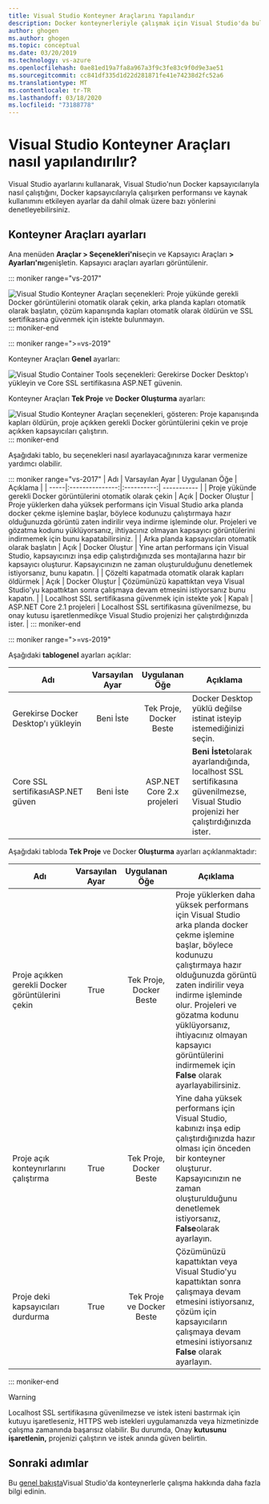 ```yaml
---
title: Visual Studio Konteyner Araçlarını Yapılandır
description: Docker konteynerleriyle çalışmak için Visual Studio'da bulunan araçları yapılandırın.
author: ghogen
ms.author: ghogen
ms.topic: conceptual
ms.date: 03/20/2019
ms.technology: vs-azure
ms.openlocfilehash: 0ae81ed19a7fa8a967a3f9c3fe83c9f0d9e3ae51
ms.sourcegitcommit: cc841df335d1d22d281871fe41e74238d2fc52a6
ms.translationtype: MT
ms.contentlocale: tr-TR
ms.lasthandoff: 03/18/2020
ms.locfileid: "73188778"
---
```

# <a name="how-to-configure-visual-studio-container-tools"></a>Visual Studio Konteyner Araçları nasıl yapılandırılır?

Visual Studio ayarlarını kullanarak, Visual Studio'nun Docker kapsayıcılarıyla nasıl çalıştığını, Docker kapsayıcılarıyla çalışırken performansı ve kaynak kullanımını etkileyen ayarlar da dahil olmak üzere bazı yönlerini denetleyebilirsiniz.

## <a name="container-tools-settings"></a>Konteyner Araçları ayarları

Ana menüden **Araçlar > Seçenekleri'ni**seçin ve Kapsayıcı Araçları **> Ayarları'nı**genişletin. Kapsayıcı araçları ayarları görüntülenir.

::: moniker range="vs-2017"

![Visual Studio Konteyner Araçları seçenekleri: Proje yükünde gerekli Docker görüntülerini otomatik olarak çekin, arka planda kapları otomatik olarak başlatın, çözüm kapanışında kapları otomatik olarak öldürün ve SSL sertifikasına güvenmek için istekte bulunmayın.](./media/overview/visual-studio-docker-tools-options.png)
::: moniker-end

::: moniker range=">=vs-2019"

Konteyner Araçları **Genel** ayarları:

![Visual Studio Container Tools seçenekleri: Gerekirse Docker Desktop'ı yükleyin ve Core SSL sertifikasına ASP.NET güvenin.](./media/configure-container-tools/tools-options-1.png)

Konteyner Araçları **Tek Proje** ve **Docker Oluşturma** ayarları:

![Visual Studio Konteyner Araçları seçenekleri, gösteren: Proje kapanışında kapları öldürün, proje açıkken gerekli Docker görüntülerini çekin ve proje açıkken kapsayıcıları çalıştırın.](./media/configure-container-tools/tools-options-2.png)
::: moniker-end

Aşağıdaki tablo, bu seçenekleri nasıl ayarlayacağınınıza karar vermenize yardımcı olabilir.

::: moniker range="vs-2017"
| Adı | Varsayılan Ayar | Uygulanan Öğe | Açıklama |
| -----|:---------------:|:----------:| ----------- |
| Proje yükünde gerekli Docker görüntülerini otomatik olarak çekin | Açık | Docker Oluştur | Proje yüklerken daha yüksek performans için Visual Studio arka planda docker çekme işlemine başlar, böylece kodunuzu çalıştırmaya hazır olduğunuzda görüntü zaten indirilir veya indirme işleminde olur. Projeleri ve gözatma kodunu yüklüyorsanız, ihtiyacınız olmayan kapsayıcı görüntülerini indirmemek için bunu kapatabilirsiniz. |
| Arka planda kapsayıcıları otomatik olarak başlatın | Açık | Docker Oluştur | Yine artan performans için Visual Studio, kapsayıcınızı inşa edip çalıştırdığınızda ses montajlarına hazır bir kapsayıcı oluşturur. Kapsayıcınızın ne zaman oluşturulduğunu denetlemek istiyorsanız, bunu kapatın. |
| Çözelti kapatmada otomatik olarak kapları öldürmek | Açık | Docker Oluştur | Çözümünüzü kapattıktan veya Visual Studio'yu kapattıktan sonra çalışmaya devam etmesini istiyorsanız bunu kapatın. |
| Localhost SSL sertifikasına güvenmek için istekte yok | Kapalı | ASP.NET Core 2.1 projeleri | Localhost SSL sertifikasına güvenilmezse, bu onay kutusu işaretlenmedikçe Visual Studio projenizi her çalıştırdığınızda ister. |
::: moniker-end

::: moniker range=">=vs-2019"

Aşağıdaki **tablogenel** ayarları açıklar:

| Adı | Varsayılan Ayar | Uygulanan Öğe | Açıklama |
| -----|:---------------:|:----------:| ----------- |
| Gerekirse Docker Desktop'ı yükleyin | Beni İste | Tek Proje, Docker Beste | Docker Desktop yüklü değilse istinat isteyip istemediğinizi seçin. |
| Core SSL sertifikasıASP.NET güven | Beni İste | ASP.NET Core 2.x projeleri | **Beni İstet**olarak ayarlandığında, localhost SSL sertifikasına güvenilmezse, Visual Studio projenizi her çalıştırdığınızda ister. |

Aşağıdaki tabloda **Tek Proje** ve Docker **Oluşturma** ayarları açıklanmaktadır:

| Adı | Varsayılan Ayar | Uygulanan Öğe | Açıklama |
| -----|:---------------:|:----------:| ----------- |
| Proje açıkken gerekli Docker görüntülerini çekin | True | Tek Proje, Docker Beste | Proje yüklerken daha yüksek performans için Visual Studio arka planda docker çekme işlemine başlar, böylece kodunuzu çalıştırmaya hazır olduğunuzda görüntü zaten indirilir veya indirme işleminde olur. Projeleri ve gözatma kodunu yüklüyorsanız, ihtiyacınız olmayan kapsayıcı görüntülerini indirmemek için **False** olarak ayarlayabilirsiniz. |
| Proje açık konteynırlarını çalıştırma | True | Tek Proje, Docker Beste | Yine daha yüksek performans için Visual Studio, kabınızı inşa edip çalıştırdığınızda hazır olması için önceden bir konteyner oluşturur. Kapsayıcınızın ne zaman oluşturulduğunu denetlemek istiyorsanız, **False**olarak ayarlayın. |
| Proje deki kapsayıcıları durdurma | True | Tek Proje ve Docker Beste | Çözümünüzü kapattıktan veya Visual Studio'yu kapattıktan sonra çalışmaya devam etmesini istiyorsanız, çözüm için kapsayıcıların çalışmaya devam etmesini istiyorsanız **False** olarak ayarlayın. |

::: moniker-end
> [!WARNING]
> Localhost SSL sertifikasına güvenilmezse ve istek isteni bastırmak için kutuyu işaretleseniz, HTTPS web istekleri uygulamanızda veya hizmetinizde çalışma zamanında başarısız olabilir. Bu durumda, Onay **kutusunu işaretlenin,** projenizi çalıştırın ve istek anında güven belirtin.

## <a name="next-steps"></a>Sonraki adımlar

Bu [genel bakışta](overview.md)Visual Studio'da konteynerlerle çalışma hakkında daha fazla bilgi edinin.